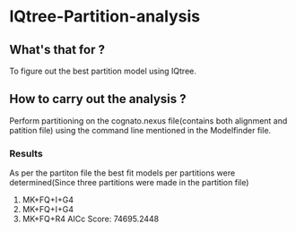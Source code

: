 # IQtree-Partition-analysis
## What's that for ?
 To figure out the best partition model using IQtree.
## How to carry out the analysis ?
  Perform partitioning  on the cognato.nexus file(contains both alignment and patition file) using the command line mentioned in the Modelfinder file.
  ### Results 
   As per the partiton file the best fit models per partitions were determined(Since three partitions were made in the partition file)
   1. MK+FQ+I+G4
   2. MK+FQ+I+G4
   3. MK+FQ+R4
   AICc Score: 74695.2448 
  

  
